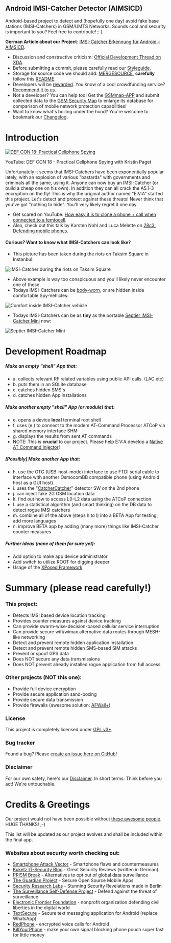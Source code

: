 ## Android IMSI-Catcher Detector (AIMSICD)

Android-based project to detect and (hopefully one day) avoid fake base stations (IMSI-Catchers) in GSM/UMTS Networks. Sounds cool and security is important to you? Feel free to contribute! ;-)

**German Article about our Project**: [IMSI-Catcher Erkennung für Android – AIMSICD](http://www.kuketz-blog.de/imsi-catcher-erkennung-fuer-android-aimsicd/).

* Discussion and constructive criticism: [Official Development Thread on XDA](http://forum.xda-developers.com/showthread.php?t=1422969).
* Before submitting a commit, please carefully read our [Styleguide](https://github.com/SecUpwN/Android-IMSI-Catcher-Detector/blob/master/STYLEGUIDE.md).
* Storage for source code we should add: [MERGESOURCE](https://github.com/SecUpwN/Android-IMSI-Catcher-Detector/tree/master/MERGESOURCE), **carefully** follow this [README](https://github.com/SecUpwN/Android-IMSI-Catcher-Detector/blob/master/MERGESOURCE/SOURCES_README).
* Developers will be [rewarded](http://forum.xda-developers.com/showthread.php?p=46957078). You know of a cool crowdfunding service? [Recommend it to us](https://github.com/SecUpwN/Android-IMSI-Catcher-Detector/issues/1).
* Not a developer? You can help too! Get the [GSMmap-APP](https://opensource.srlabs.de/projects/mobile-network-assessment-tools/wiki/GSMmap-apk) and submit collected data to the [GSM Security Map](https://www.gsmmap.org/) to enlarge its database for comparison of mobile network protection capabilities!
* Want to know what's boiling under the hood? You're welcome to bookmark our [Changelog](https://github.com/SecUpwN/Android-IMSI-Catcher-Detector/blob/master/CHANGELOG.md).

# Introduction

[![DEF CON 18: Practical Cellphone Spying](http://img.youtube.com/vi/fQSu9cBaojc/0.jpg)](https://www.youtube.com/watch?v=fQSu9cBaojc)

YouTube: DEF CON 18 - Practical Cellphone Spying with Kristin Paget

Unfortunately it seems that IMSI-Catchers have been exponentially popular lately, with an explosion of various "bastards" with governments and criminals all the same, using it. Anyone can now buy an IMSI-Catcher (or build a cheap one on his own). In addition they can all crack the A5.1-3 encryption on the fly! This is why the original author named "E:V:A" started this project. Let's detect and protect against these threats! Never think that you've got "nothing to hide". You'll very likely regret it one day.

* Get scared on YouTube: [How easy it is to clone a phone + call when connected to a femtocell](http://www.youtube.com/watch?v=Ydo19YOzpzU).
* Also, check out this talk by Karsten Nohl and Luca Melette on [28c3: Defending mobile phones](http://youtu.be/YWdHSJsEOck).

#### Curious? Want to know what IMSI-Catchers can look like?

* This picture has been taken during the riots on Taksim Square in Instanbul:

![IMSI-Catcher during the riots on Taksim Square](http://i43.tinypic.com/2i9i0kk.jpg)

* Above example is way too conspicuous and you'll likely never encounter one of these.
* Todays IMSI-Catchers can be [body-worn](http://arstechnica.com/security/2013/09/the-body-worn-imsi-catcher-for-all-your-covert-phone-snooping-needs/), or are hidden inside comfortable Spy-Vehicles:

![Comfort inside IMSI-Catcher vehicle](http://oi42.tinypic.com/16ba4b4.jpg)

* Todays IMSI-Catchers can be as **tiny** as the portable [Septier IMSI-Catcher Mini](http://www.septier.com/368.html) now:

![Septier IMSI-Catcher Mini](http://www.septier.com/contentManagment/uploadedFiles/Mini.png)

# Development Roadmap

##### Make an empty "shell" App that:

* a. collects relevant RF related variables using public API calls. (LAC etc)
* b. puts them in an SQLite database
* c. catches hidden SMS's
* d. catches hidden App installations

##### Make another empty "shell" App (or module) that:

* e. opens a device **local** terminal root shell
* f. uses (e.) to connect to the modem AT-Command Processor ATCoP via shared memory interface SHM
* g. displays the results from sent AT commands
* NOTE: This is **crucial** to our project. Please help E:V:A develop a [Native AT Command Injector](http://forum.xda-developers.com/showthread.php?t=1708598)!

##### [Possibly] Make another App that:

* h. use the OTG (USB-host-mode) interface to use FTDI serial cable to interface with another OsmocomBB compatible phone (using Android host as a GUI host)
* i. uses the "[CatcherCatcher](https://opensource.srlabs.de/projects/mobile-network-assessment-tools/wiki/CatcherCatcher)" detector SW on the 2nd phone
* j. can inject fake 2G GSM location data
* k. find out how to access L0-L2 data using the ATCoP connection
* l. use a statistical algorithm (and smart thinking) on the DB data to detect rogue IMSI catchers
* m. combine all of the above (steps h to l) into a BETA App for testing, add more languages
* n. improve BETA app by adding (many more) things like IMSI-Catcher counter measures

##### Further ideas (none of them for sure yet):

* Add option to make app device administrator
* Add switch to utilize ROOT for digging deeper
* Usage of the [XPosed Framework](http://forum.xda-developers.com/showthread.php?t=1574401)

# Summary (please read carefully!)

### This project: 

* Detects IMSI based device location tracking
* Provides counter measures against device tracking
* Can provide swarm-wise-decision-based cellular service interruption
* Can provide secure wifi/wimax alternative data routes through MESH-like networking
* Detect and prevent remote hidden application installation
* Detect and prevent remote hidden SMS-based SIM attacks
* Prevent or spoof GPS data
* Does NOT secure any data transmissions
* Does NOT prevent already installed rogue application from full access

### Other projects (NOT this one):

* Provide full device encryption
* Provide secure application sand-boxing
* Provide secure data transmission
* Provide firewalls (awesome solution: [AFWall+](https://github.com/ukanth/afwall))

### License

This project is completely licensed under [GPL v3+](https://github.com/SecUpwN/Android-IMSI-Catcher-Detector/blob/master/LICENSE).

### Bug tracker

Found a bug? Please [create an issue here on GitHub](https://github.com/SecUpwN/Android-IMSI-Catcher-Detector/issues/new)!
### Disclaimer

For our own safety, here's our [Disclaimer](https://github.com/SecUpwN/Android-IMSI-Catcher-Detector/blob/master/DISCLAIMER). In short terms: Think before you act! We're untouchable.

# Credits & Greetings

Our project would not have been possible without [these awesome people](https://github.com/SecUpwN/Android-IMSI-Catcher-Detector/blob/master/CREDITS). HUGE THANKS! ;-)

This list will be updated as our project evolves and shall be included within the final app.

### Websites about security worth checking out:

* [Smartphone Attack Vector](http://smartphone-attack-vector.de/) - Smartphone flaws and countermeasures
* [Kuketz IT-Security Blog](http://www.kuketz-blog.de/) - Great Security Reviews (written in German)
* [PRISM Break](https://prism-break.org/) - Alternatives to opt out of global data surveillance
* [The Guardian Project](https://guardianproject.info/) - Secure Open Source Mobile Apps
* [Security Research Labs](https://srlabs.de/) - Stunning Security Revelations made in Berlin
* [The Surveillance Self-Defense Project](https://ssd.eff.org/) - Defend against the threat of surveillance
* [Electronic Frontier Foundation](https://www.eff.org/) - nonprofit organization defending civil liberties in the digital world
* [TextSecure](https://github.com/WhisperSystems/TextSecure) - Secure text messaging application for Android (replace WhatsApp)
* [RedPhone](https://github.com/WhisperSystems/RedPhone) - encrypted voice calls for Android
* [KillYourPhone](http://killyourphone.com) - make your own signal blocking phone pouch super fast for little money

